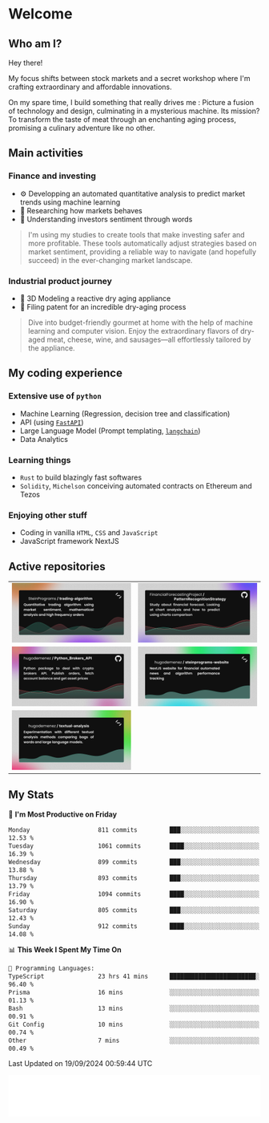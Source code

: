 # Welcome 

## Who am I?

Hey there! 

My focus shifts between stock markets and a secret workshop where I'm crafting extraordinary and affordable innovations. 



On my spare time, I build something that really drives me :
Picture a fusion of technology and design, culminating in a mysterious machine. 
Its mission? To transform the taste of meat through an enchanting aging process, promising a culinary adventure like no other.

## Main activities

### Finance and investing
* ⚙️ Developping an automated quantitative analysis to predict market trends using machine learning
* 📝 Researching how markets behaves
* 🧠 Understanding investors sentiment through words

> I'm using my studies to create tools that make investing safer and more profitable. These tools automatically adjust strategies based on market sentiment, providing a reliable way to navigate (and hopefully succeed) in the ever-changing market landscape.

### Industrial product journey
* 🚀 3D Modeling a reactive dry aging appliance
* 📎 Filing patent for an incredible dry-aging process

> Dive into budget-friendly gourmet at home with the help of machine learning and computer vision. Enjoy the extraordinary flavors of dry-aged meat, cheese, wine, and sausages—all effortlessly tailored by the appliance.

## My coding experience

### Extensive use of `python` 

* Machine Learning (Regression, decision tree and classification)
* API (using [`FastAPI`](https://fastapi.tiangolo.com))
* Large Language Model (Prompt templating, [`langchain`](https://python.langchain.com/docs/get_started/introduction))
* Data Analytics

### Learning things

* `Rust` to build blazingly fast softwares
* `Solidity`, `Michelson` conceiving automated contracts on Ethereum and Tezos

### Enjoying other stuff

* Coding in vanilla `HTML`, `CSS` and `JavaScript` 
* JavaScript framework NextJS
  
## Active repositories
|||
| ------------- | ------------- |
|[![Python Trading Algorithm](assets/base_python_architecture.png)](https://github.com/SteinPrograms/base-python-architecture)|[![Quantitative Prediction](assets/pattern_recognition_strategy.png)](https://github.com/FinancialForecastingProject/PatternRecognitionStrategy.git)|
|[![Broker SDK](assets/python_brokers_api.png)](https://github.com/hugodemenez/Python_Brokers_API)|[![NextJS Website](assets/steinprograms-website.png)](https://github.com/hugodemenez/steinprograms-website)|
|[![Textual](assets/textual-analysis.png)](https://github.com/hugodemenez/textual-analysis)||


## My Stats

<!--START_SECTION:waka-->
📅 **I'm Most Productive on Friday** 

```text
Monday                   811 commits         ███░░░░░░░░░░░░░░░░░░░░░░   12.53 % 
Tuesday                  1061 commits        ████░░░░░░░░░░░░░░░░░░░░░   16.39 % 
Wednesday                899 commits         ███░░░░░░░░░░░░░░░░░░░░░░   13.88 % 
Thursday                 893 commits         ███░░░░░░░░░░░░░░░░░░░░░░   13.79 % 
Friday                   1094 commits        ████░░░░░░░░░░░░░░░░░░░░░   16.90 % 
Saturday                 805 commits         ███░░░░░░░░░░░░░░░░░░░░░░   12.43 % 
Sunday                   912 commits         ████░░░░░░░░░░░░░░░░░░░░░   14.08 % 
```


📊 **This Week I Spent My Time On** 

```text
💬 Programming Languages: 
TypeScript               23 hrs 41 mins      ████████████████████████░   96.40 % 
Prisma                   16 mins             ░░░░░░░░░░░░░░░░░░░░░░░░░   01.13 % 
Bash                     13 mins             ░░░░░░░░░░░░░░░░░░░░░░░░░   00.91 % 
Git Config               10 mins             ░░░░░░░░░░░░░░░░░░░░░░░░░   00.74 % 
Other                    7 mins              ░░░░░░░░░░░░░░░░░░░░░░░░░   00.49 % 
```


 Last Updated on 19/09/2024 00:59:44 UTC
<!--END_SECTION:waka-->

![Coding metrics](metrics.plugin.wakatime.svg)

